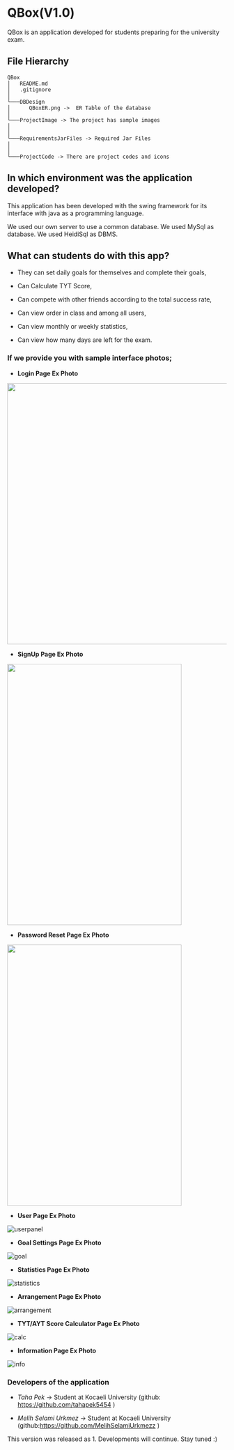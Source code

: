 <h1> QBox(V1.0) </h1>


QBox is an application developed for students preparing for the university exam.

## File Hierarchy

```
QBox
│   README.md 
│   .gitignore 
│
└───DBDesign
│      QBoxER.png ->  ER Table of the database
│     
└───ProjectImage -> The project has sample images   
│  
│  
└───RequirementsJarFiles -> Required Jar Files       
│       
│   
└───ProjectCode -> There are project codes and icons

```



## In which environment was the application developed?

This application has been developed with the swing framework for its interface with java as a programming language.

We used our own server to use a common database. We used MySql as database. We used HeidiSql as DBMS.



## What can students do with this app?

+ They can set daily goals for themselves and complete their goals,

+ Can Calculate TYT Score,

+ Can compete with other friends according to the total success rate,

+ Can view order in class and among all users,

+ Can view monthly or weekly statistics,

+ Can view how many days are left for the exam.

### If we provide you with sample interface photos;

+ **Login Page Ex Photo**

<img src="https://github.com/MelihSelamiUrkmezz/QBox/blob/master/ProjectImage/Login.png" width="1000" height="600">

+ **SignUp Page Ex Photo**

<img src="https://github.com/MelihSelamiUrkmezz/QBox/blob/master/ProjectImage/register.png" width="400" height="600">

+ **Password Reset Page Ex Photo**

<img src="https://github.com/MelihSelamiUrkmezz/QBox/blob/master/ProjectImage/passreset.png" width="400" height="600">

+ **User Page Ex Photo**

![userpanel](https://github.com/MelihSelamiUrkmezz/QBox/blob/master/ProjectImage/mainpageupdate.png)

+ **Goal Settings Page Ex Photo**

![goal](https://github.com/MelihSelamiUrkmezz/QBox/blob/master/ProjectImage/Target.png)

+ **Statistics Page Ex Photo**

![statistics](https://github.com/MelihSelamiUrkmezz/QBox/blob/master/ProjectImage/statistics.png)

+ **Arrangement Page Ex Photo**

![arrangement](https://github.com/MelihSelamiUrkmezz/QBox/blob/master/ProjectImage/arrangement.png)

+ **TYT/AYT Score Calculator Page Ex Photo**

![calc](https://github.com/MelihSelamiUrkmezz/QBox/blob/master/ProjectImage/calculatorupdate.png)

+ **Information Page Ex Photo**

![info](https://github.com/MelihSelamiUrkmezz/QBox/blob/master/ProjectImage/information.png)

### Developers of the application

+ *Taha Pek* -> Student at Kocaeli University (github: https://github.com/tahapek5454 )

+ *Melih Selami Urkmez* -> Student at Kocaeli University (github:https://github.com/MelihSelamiUrkmezz )


This version was released as 1. Developments will continue. Stay tuned :)
